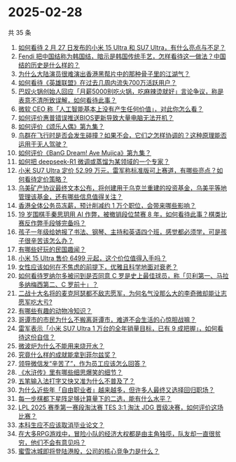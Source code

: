 # 2025-02-28

共 35 条

<!-- BEGIN ZHIHUQUESTIONS -->
<!-- 最后更新时间 Fri Feb 28 2025 01:11:05 GMT+0800 (China Standard Time) -->
1. [如何看待 2 月 27 日发布的小米 15 Ultra 和 SU7 Ultra，有什么亮点与不足？](https://www.zhihu.com/question/13449237346)
1. [Fendi 把中国结称为韩国结，暗示是韩国传统手艺，怎样看待这一做法？中国结的历史是什么样的？](https://www.zhihu.com/question/13535653254)
1. [为什么大陆演员很难演出香港黑帮片中的那种骨子里的江湖气？](https://www.zhihu.com/question/480849535)
1. [如何看待《英雄联盟》在过去几周内流失700万活跃用户？](https://www.zhihu.com/question/13542469586)
1. [巴奴火锅创始人回应「月薪5000别吃火锅，吃麻辣烫就好」言论争议，称是表意不清所致误解，如何看待此事？](https://www.zhihu.com/question/13516772899)
1. [微软 CEO 称「人工智能基本上没有产生任何价值」，对此你怎么看？](https://www.zhihu.com/question/13240788981)
1. [如何评价惠普错误推送BIOS更新导致大量电脑无法开机？](https://www.zhihu.com/question/13435350251)
1. [如何评价《颂乐人偶》第九集？](https://www.zhihu.com/question/13583240052)
1. [鸟群在飞行时是否会发生碰撞？如果不会，它们之怎样协调的？这种原理能否运用于无人驾驶？](https://www.zhihu.com/question/27286898)
1. [如何评价《BanG Dream! Ave Mujica》第九集？](https://www.zhihu.com/question/13289318300)
1. [如何把 deepseek-R1 微调或蒸馏为某领域的一个专家？](https://www.zhihu.com/question/10555876430)
1. [小米 SU7 Ultra 定价 52.99 万元，雷军称标准版可上赛道，有哪些亮点？如何看待定价策略？](https://www.zhihu.com/question/13574329939)
1. [乌美矿产协议最终文本公布，将创建用于乌克兰重建的投资基金，乌美平等地管理该基金，还有哪些信息值得关注？](https://www.zhihu.com/question/13507716839)
1. [香港全体公务员冻薪，预计削减约 1 万个职位，会带来哪些影响？](https://www.zhihu.com/question/13510592548)
1. [19 岁围棋手秦思玥用 AI 作弊，被撤销段位禁赛 8 年，如何看待此事？棋类比赛反作弊手段够完备吗？](https://www.zhihu.com/question/13509894043)
1. [孩子一年级给她报了书法、钢琴、主持和英语四个班，感觉都必须学，可是孩子很辛苦该怎么办？](https://www.zhihu.com/question/573992982)
1. [有哪些好玩的民国趣闻？](https://www.zhihu.com/question/443535669)
1. [小米 15 Ultra 售价 6499 元起，这个价位值得入手吗？](https://www.zhihu.com/question/11061177921)
1. [女性应该如何在不焦虑的前提下，优雅且科学地面对衰老？](https://www.zhihu.com/question/13128043197)
1. [如何看待罗纳尔多被问到是否同意 C 罗是史上最佳球员，称「贝利第一、马拉多纳梅西第二、C 罗前十」？](https://www.zhihu.com/question/13481969260)
1. [二战十大名将的麦克阿瑟都不敌志愿军，为何名气没那么大的李奇微却能让志愿军吃大亏?](https://www.zhihu.com/question/13136736446)
1. [有哪些有趣的动物冷知识？](https://www.zhihu.com/question/563101396)
1. [哥谭市的市民为什么不搬离哥谭市，难道不会生活的心惊胆战嘛？](https://www.zhihu.com/question/647393030)
1. [雷军表示「小米 SU7 Ultra 1 万台的全年销量目标，已有 9 成把握」，如何看待这份自信？](https://www.zhihu.com/question/13409883990)
1. [微波炉为什么不能用来烧开水？](https://www.zhihu.com/question/571320219)
1. [究竟什么样的成就能拿到菲尔兹奖？](https://www.zhihu.com/question/433405126)
1. [领导微信发“辛苦了”，作为员工应该怎么回答？](https://www.zhihu.com/question/340318133)
1. [《水浒传》里有哪些细思爆笑的细节？](https://www.zhihu.com/question/35361494)
1. [五笔输入法打字又快又准为什么不普及了？](https://www.zhihu.com/question/13039306179)
1. [为什么近些年「自由职业者」越来越多，但许多人最终又选择回归职场？](https://www.zhihu.com/question/12829679694)
1. [每一步棋都下星阵足够计算量下的二选，能有什么水平？](https://www.zhihu.com/question/612338721)
1. [LPL 2025 赛季第一赛段淘汰赛 TES 3:1 淘汰 JDG 晋级决赛，如何评价这场比赛？](https://www.zhihu.com/question/13548394935)
1. [本科生应不应该取消毕业论文？](https://www.zhihu.com/question/12172266916)
1. [在大多RPG游戏中，冒险小队的经济大权都是由主角独揽，队友却一直很贫穷，他们不会有意见吗？](https://www.zhihu.com/question/13182263229)
1. [蜜雪冰城即将登陆港股，公司的核心竞争力是什么？](https://www.zhihu.com/question/13434070809)
<!-- END ZHIHUQUESTIONS -->
